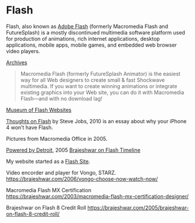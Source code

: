 # Flash

Flash, also known as [Adobe Flash](https://en.wikipedia.org/wiki/Adobe_Flash) (formerly Macromedia Flash and FutureSplash) is a mostly discontinued multimedia software platform used for production of animations, rich internet applications, desktop applications, mobile apps, mobile games, and embedded web browser video players.

[Archives](https://web.archive.org/web/19970329033516/http://www.macromedia.com/software/flash/)

> Macromedia Flash (formerly FutureSplash Animator) is the easiest way for all Web designers to create small & fast Shockwave multimedia. If you want to create winning animations or integrate existing graphics into your Web site, you can do it with Macromedia Flash—and with no download lag!

[Museum of Flash Websites](https://www.webdesignmuseum.org/flash-websites)

[Thoughts on Flash](https://web.archive.org/web/20170615060422/https://www.apple.com/hotnews/thoughts-on-flash/) by Steve Jobs, 2010 is an essay about why your iPhone 4 won’t have Flash.

Pictures from Macromedia Office in 2005.

[Powered by Detroit](/2005/powered-by-detroit-2005/), 2005
[Brajeshwar on Flash Timeline](/2006/brajeshwar-on-flash-timeline-10-years-of-flash/)

My website started as a [Flash Site](/2021/brajeshwar.com-2021/).

Video encorder and player for Vongo, STARZ.
https://brajeshwar.com/2006/vongo-choose-now-watch-now/

Macromedia Flash MX Certification
https://brajeshwar.com/2003/macromedia-flash-mx-certification-designer/

Brajeshwar on Flash 8 Credit Roll
https://brajeshwar.com/2005/brajeshwar-on-flash-8-credit-roll/

